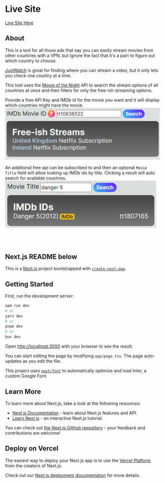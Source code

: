 # Live Site

[Live Site Here](https://streaming-countries.vercel.app/)

## About

This is a tool for all those ads that say you can easily stream movies from other countries with a VPN, but ignore the fact that it's a pain to figure out which country to choose.

[JustWatch](https://JustWatch.com) is great for finding where you can stream a video, but it only lets you check one country at a time.

This tool uses the [Movie of the Night](https://movieofthenight.com/") API to search the stream options of all countries at once and then filters for only the free-ish streaming options.

Provide a free API Key and IMDb id for the movie you want and it will display which countries might have the movie.
![Results Preview Image](./src/app/imgs/preview.png)

An additional free api can be subscribed to and then an optional `Movie Title` field will allow looking up IMDb ids by title. Clicking a result will auto search for available countries.
![Movie Title Search Preview Image](./src/app/imgs/movie-title-preview.png)

<br />
<br />

## Next.js README below

This is a [Next.js](https://nextjs.org/) project bootstrapped with [`create-next-app`](https://github.com/vercel/next.js/tree/canary/packages/create-next-app).

## Getting Started

First, run the development server:

```bash
npm run dev
# or
yarn dev
# or
pnpm dev
# or
bun dev
```

Open [http://localhost:3000](http://localhost:3000) with your browser to see the result.

You can start editing the page by modifying `app/page.tsx`. The page auto-updates as you edit the file.

This project uses [`next/font`](https://nextjs.org/docs/basic-features/font-optimization) to automatically optimize and load Inter, a custom Google Font.

## Learn More

To learn more about Next.js, take a look at the following resources:

- [Next.js Documentation](https://nextjs.org/docs) - learn about Next.js features and API.
- [Learn Next.js](https://nextjs.org/learn) - an interactive Next.js tutorial.

You can check out [the Next.js GitHub repository](https://github.com/vercel/next.js/) - your feedback and contributions are welcome!

## Deploy on Vercel

The easiest way to deploy your Next.js app is to use the [Vercel Platform](https://vercel.com/new?utm_medium=default-template&filter=next.js&utm_source=create-next-app&utm_campaign=create-next-app-readme) from the creators of Next.js.

Check out our [Next.js deployment documentation](https://nextjs.org/docs/deployment) for more details.
